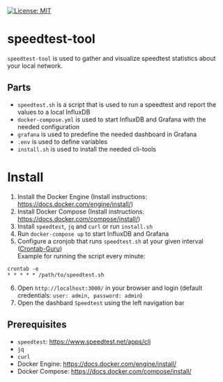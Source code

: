 [![License: MIT](https://img.shields.io/badge/License-MIT-yellow.svg)](https://opensource.org/licenses/MIT)
# speedtest-tool
`speedtest-tool` is used to gather and visualize speedtest statistics about your local network.
## Parts
* `speedtest.sh` is a script that is used to run a speedtest and report the values to a local InfluxDB
* `docker-compose.yml` is used to start InfluxDB and Grafana with the needed configuration
* `grafana` is used to predefine the needed dashboard in Grafana
* `.env` is used to define variables
* `install.sh` is used to install the needed cli-tools
# Install

1. Install the Docker Engine (Install instructions: https://docs.docker.com/engine/install/)
2. Install Docker Compose (Install instructions: https://docs.docker.com/compose/install/)
3. Install `speedtest`, `jq` and `curl` or run `install.sh`
4. Run `docker-compose up` to start InfluxDB and Grafana
5. Configure a cronjob that runs `speedtest.sh` at your given interval ([Crontab-Guru](https://crontab.guru/))<br>
Example for running the script every minute:
```
crontab -e
* * * * * /path/to/speedtest.sh
```
6. Open `http://localhost:3000/` in your browser and login (default credentials: `user: admin, password: admin`)
7. Open the dashbard `Speedtest` using the left navigation bar


## Prerequisites

* `speedtest`: https://www.speedtest.net/apps/cli
* `jq`
* `curl`
* Docker Engine: https://docs.docker.com/engine/install/
* Docker Compose: https://docs.docker.com/compose/install/
